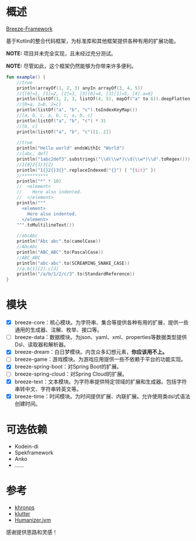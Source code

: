 # 概述

[Breeze-Framework](https://github.com/DragonKnightOfBreeze/Breeze-Framework)

基于Kotlin的整合代码框架，为标准库和其他框架提供各种有用的扩展功能。

**NOTE:** 项目并未完全实现，且未经过充分测试。

**NOTE:** 尽管如此，这个框架仍然能够为你带来许多便利。

```kotlin
fun example() {
    //true
    println(arrayOf(1, 2, 3) anyIn arrayOf(3, 4, 5))
    //{[0]=1, [1]=2, [2]=3, [3][0]=4, [3][1]=5, [4].a=6}
    println(listOf(1, 2, 3, listOf(4, 5), mapOf("a" to 6)).deepFlatten())
    //{0=a, 1=b, 2=c}
    println(listOf("a", "b", "c").toIndexKeyMap())
    //[a, b, c, a, b, c, a, b, c]
    println(listOf("a", "b", "c") * 3)
    //[b, c]
    println(listOf("a", "b", "c")[1..2])
    
    //true
    println("Hello world" endsWithIc "World")
    //[abc, def]
    println("1abc2def3".substrings("\\d(\\w*)\\d(\\w*)\\d".toRegex()))
    //1{0}2{1}3{2}
    println("1{}2{}3{}".replaceIndexed("{}") { "{$it}" })
    //**********
    println("*" * 10)
    //  <element>
    //    Here also indented.
    //  </element>
    println("""
      <element>
        Here also indented.
      </element>
    """.toMultilineText())
    
    //abcAbc
    println("Abc abc".to(camelCase))
    //AbcAbc
    println("ABC_ABC".to(PascalCase))
    //ABC_ABC
    println("abc-abc".to(SCREAMING_SNAKE_CASE))
    //a.b[1][2].c[3]
    println("/a/b/1/2/c/3".to(StandardReference))
}
```

# 模块

* [x] breeze-core：核心模块。为字符串、集合等提供各种有用的扩展，提供一些通用的生成器、注解、枚举、接口等。
* [ ] breeze-data：数据模块。为json、yaml、xml、properties等数据类型提供Dsl、读取器和解析器。
* [x] breeze-dream：白日梦模块。内含众多幻想元素，**你应该用不上。**
* [ ] breeze-game：游戏模块。为游戏应用提供一些不依赖于平台的功能实现。
* [x] breeze-spring-boot：对Spring Boot的扩展。
* [ ] breeze-spring-cloud：对Spring Cloud的扩展。
* [x] breeze-text：文本模块。为字符串提供特定领域的扩展和生成器。包括字符串转中文、字符串转英文等。
* [x] breeze-time：时间模块。为时间提供扩展、内联扩展。允许使用类dsl式语法创建时间。

# 可选依赖

* Kodein-di
* Spekframework
* Anko
* ……

# 参考

* [khronos](https://github.com/hotchemi/khronos)
* [klutter](https://github.com/kohesive/klutter)
* [Humanizer.jvm](https://github.com/MehdiK/Humanizer.jvm)

感谢提供思路和灵感！
